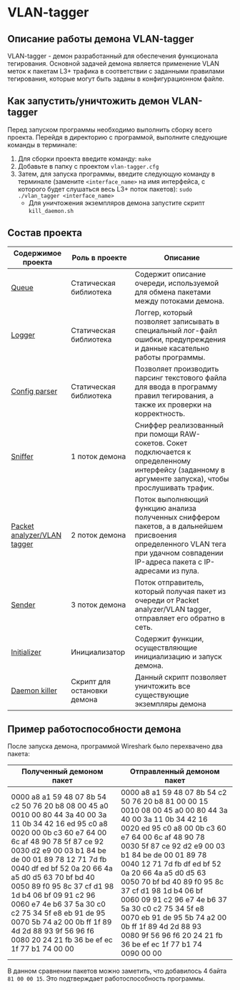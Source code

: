 # VLAN-tagger
## Описание работы демона VLAN-tagger
VLAN-tagger - демон разработанный для обеспечения функционала тегирования. Основной задачей демона является применение VLAN меток к пакетам L3+ трафика в соответствии с заданными правилами тегирования, которые могут быть заданы в конфигурационном файле.
## Как запустить/уничтожить демон VLAN-tagger
Перед запуском программы необходимо выполнить сборку всего проекта. Перейдя в директорию с программой, выполните следующие команды в терминале:
1. Для сборки проекта введите команду: `make`
2. Добавьте в папку с проектом `vlan-tagger.cfg`
3. Затем, для запуска программы, введите следующую команду в терминале (замените `<interface_name>` на имя интерфейса, с которого будет слушаться весь L3+ поток пакетов): `sudo ./vlan_tagger <interface_name>`
   - Для уничтожения экземпляров демона запустите скрипт `kill_daemon.sh`
## Состав проекта
| Содержимое проекта                           | Роль в проекте              | Описание                                                                                                                                                                         |
|----------------------------------------------|-----------------------------|----------------------------------------------------------------------------------------------------------------------------------------------------------------------------------|
| [Queue](queue/README.MD)                     | Статическая библиотека      | Содержит описание очереди, используемой для обмена пакетами между потоками демона.                                                                                               |
| [Logger](logger/README.MD)                   | Статическая библиотека      | Логгер, который позволяет записывать в специальный лог-файл ошибки, предупреждения и данные касательно работы программы.                                                         |
| [Config parser](config_parser/README.MD)     | Статическая библиотека      | Позволяет производить парсинг текстового файла для ввода в программу правил тегирования, а также их проверки на корректность.                                                    |
| [Sniffer](sniffer.c)                         | 1 поток демона              | Сниффер реализованный при помощи RAW-сокетов. Сокет подключается к определенному интерфейсу (заданному в аргументе запуска), чтобы прослушивать трафик.                          |
| [Packet analyzer/VLAN tagger](vlan_tagger.c) | 2 поток демона              | Поток выполняющий функцию анализа полученных сниффером пакетов, а в дальнейшем присвоения определенного VLAN тега при удачном совпадении IP-адреса пакета с IP-адресами из пула. |
| [Sender](sender.c)                           | 3 поток демона              | Поток отправитель, который получая пакет из очереди от Packet analyzer/VLAN tagger, отправляет его обратно в сеть.                                                               |
| [Initializer](pthread_init.c)                | Инициализатор               | Содержит функции, осуществляющие инициализацию и запуск демона.                                                                                                                  |
| [Daemon killer](kill_daemon.sh)              | Скрипт для остановки демона | Данный скрипт позволяет уничтожить все существующие экземпляры демона                                                                                                            |   

## Пример работоспособности демона
После запуска демона, программой Wireshark было перехвачено два пакета:

| Полученный демоном пакет                                                                                                                                                                                                                                                                                                                                                                                                                                                                                                                 | Отправленный демоном пакет                                                                                                                                                                                                                                                                                                                                                                                                                                                                                                                                      |
|------------------------------------------------------------------------------------------------------------------------------------------------------------------------------------------------------------------------------------------------------------------------------------------------------------------------------------------------------------------------------------------------------------------------------------------------------------------------------------------------------------------------------------------|-----------------------------------------------------------------------------------------------------------------------------------------------------------------------------------------------------------------------------------------------------------------------------------------------------------------------------------------------------------------------------------------------------------------------------------------------------------------------------------------------------------------------------------------------------------------|
| 0000   a8 a1 59 48 07 8b 54 c2 50 76 20 b8 08 00 45 a0<br/>0010   00 80 44 3a 40 00 3a 11 0b 34 42 16 ed 95 c0 a8<br/>0020   00 0b c3 60 e7 64 00 6c af 48 90 78 5f 87 ce 92<br/>0030   d2 e9 00 03 b1 84 be de 00 01 89 78 12 71 7d fb<br/>0040   df ed bf 52 0a 20 66 4a a5 d0 d5 63 70 bf bd 40<br/>0050   89 f0 95 8c 37 cf d1 98 1d b4 06 bf 09 91 c2 96<br/>0060   e7 4e b6 37 5a 30 c0 c2 75 34 5f e8 eb 91 de 95<br/>0070   5b 74 a2 00 0b ff 1f 89 4d 2d 88 93 9f 56 96 f6<br/>0080   20 24 21 fb 36 be ef ec 1f 77 b1 74 00 00 | 0000   a8 a1 59 48 07 8b 54 c2 50 76 20 b8 81 00 00 15<br/>0010   08 00 45 a0 00 80 44 3a 40 00 3a 11 0b 34 42 16<br/>0020   ed 95 c0 a8 00 0b c3 60 e7 64 00 6c af 48 90 78<br/>0030   5f 87 ce 92 d2 e9 00 03 b1 84 be de 00 01 89 78<br/>0040   12 71 7d fb df ed bf 52 0a 20 66 4a a5 d0 d5 63<br/>0050   70 bf bd 40 89 f0 95 8c 37 cf d1 98 1d b4 06 bf<br/>0060   09 91 c2 96 e7 4e b6 37 5a 30 c0 c2 75 34 5f e8<br/>0070   eb 91 de 95 5b 74 a2 00 0b ff 1f 89 4d 2d 88 93<br/>0080   9f 56 96 f6 20 24 21 fb 36 be ef ec 1f 77 b1 74<br/>0090   00 00 |
В данном сравнении пакетов можно заметить, что добавилось 4 байта `81 00 00 15`. Это подтверждает работоспособность программы.
